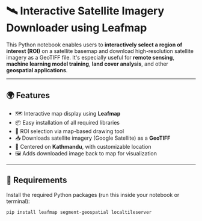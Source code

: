 # 🛰️ Interactive Satellite Imagery Downloader using Leafmap

This Python notebook enables users to **interactively select a region of interest (ROI)** on a satellite basemap and download high-resolution satellite imagery as a GeoTIFF file. It's especially useful for **remote sensing**, **machine learning model training**, **land cover analysis**, and other **geospatial applications**.

---

## 🌍 Features

- 🗺️ Interactive map display using **Leafmap**  
- 📦 Easy installation of all required libraries  
- 🔲 ROI selection via map-based drawing tool  
- 📥 Downloads satellite imagery (Google Satellite) as a **GeoTIFF**  
- 🧭 Centered on **Kathmandu**, with customizable location  
- 🖼️ Adds downloaded image back to map for visualization  

---

## 🔧 Requirements

Install the required Python packages (run this inside your notebook or terminal):

```bash
pip install leafmap segment-geospatial localtileserver
